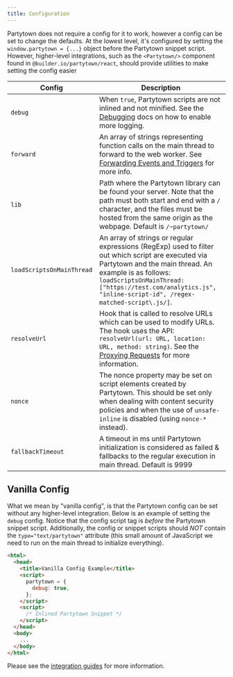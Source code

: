 ```yaml
---
title: Configuration
---
```


Partytown does not require a config for it to work, however a config can be set to change the defaults. At the lowest level, it's configured by setting the `window.partytown = {...}` object before the Partytown snippet script. However, higher-level integrations, such as the `<Partytown/>` component found in `@builder.io/partytown/react`, should provide utilities to make setting the config easier

| Config       | Description                                                                                                                                                                                                               |
| ------------ | ------------------------------------------------------------------------------------------------------------------------------------------------------------------------------------------------------------------------- |
| `debug`      | When `true`, Partytown scripts are not inlined and not minified. See the [Debugging](/debugging) docs on how to enable more logging.                                                                                      |
| `forward`    | An array of strings representing function calls on the main thread to forward to the web worker. See [Forwarding Events and Triggers](/forwarding-events) for more info.      |
| `lib`        | Path where the Partytown library can be found your server. Note that the path must both start and end with a `/` character, and the files must be hosted from the same origin as the webpage. Default is `/~partytown/`   |
| `loadScriptsOnMainThread` | An array of strings or regular expressions (RegExp) used to filter out which script are executed via Partytown and the main thread. An example is as follows: `loadScriptsOnMainThread: ["https://test.com/analytics.js", "inline-script-id", /regex-matched-script\.js/]`.|
| `resolveUrl` | Hook that is called to resolve URLs which can be used to modify URLs. The hook uses the API: `resolveUrl(url: URL, location: URL, method: string)`. See the [Proxying Requests](/proxying-requests) for more information. |
| `nonce` | The nonce property may be set on script elements created by Partytown. This should be set only when dealing with content security policies and when the use of `unsafe-inline` is disabled (using `nonce-*` instead). |
| `fallbackTimeout`    | A timeout in ms until Partytown initialization is considered as failed & fallbacks to the regular execution in main thread. Default is 9999 |

## Vanilla Config

What we mean by "vanilla config", is that the Partytown config can be set without any higher-level integration. Below is an example of setting the `debug` config. Notice that the config script tag is _before_ the Partytown snippet script. Additionally, the config or snippet scripts should _NOT_ contain the `type="text/partytown"` attribute (this small amount of JavaScript we need to run on the main thread to initialize everything).

```html
<html>
  <head>
    <title>Vanilla Config Example</title>
    <script>
      partytown = {
        debug: true,
      };
    </script>
    <script>
      /* Inlined Partytown Snippet */
    </script>
  </head>
  <body>
    ...
  </body>
</html>
```

Please see the [integration guides](/integrations) for more information.
